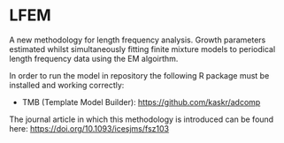 # LFEM
A new methodology for length frequency analysis.  Growth parameters estimated whilst simultaneously fitting finite mixture models to periodical length frequency data using the EM algoirthm.

In order to run the model in repository the following R package must be installed and working correctly:

* TMB (Template Model Builder): https://github.com/kaskr/adcomp

The journal article in which this methodology is introduced can be found here: https://doi.org/10.1093/icesjms/fsz103

